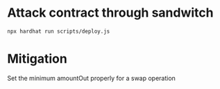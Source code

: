 # Attack contract through sandwitch 



```Run the script in root
npx hardhat run scripts/deploy.js
```

# Mitigation 
Set the minimum amountOut properly for a swap operation 
